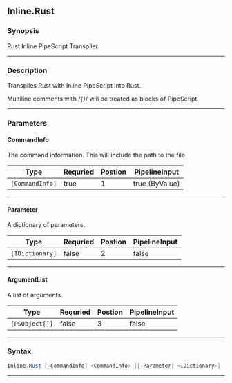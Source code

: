 
Inline.Rust
-----------
### Synopsis
Rust Inline PipeScript Transpiler.

---
### Description

Transpiles Rust with Inline PipeScript into Rust.

Multiline comments with /*{}*/ will be treated as blocks of PipeScript.

---
### Parameters
#### **CommandInfo**

The command information.  This will include the path to the file.



|Type               |Requried|Postion|PipelineInput |
|-------------------|--------|-------|--------------|
|```[CommandInfo]```|true    |1      |true (ByValue)|
---
#### **Parameter**

A dictionary of parameters.



|Type               |Requried|Postion|PipelineInput|
|-------------------|--------|-------|-------------|
|```[IDictionary]```|false   |2      |false        |
---
#### **ArgumentList**

A list of arguments.



|Type              |Requried|Postion|PipelineInput|
|------------------|--------|-------|-------------|
|```[PSObject[]]```|false   |3      |false        |
---
### Syntax
```PowerShell
Inline.Rust [-CommandInfo] <CommandInfo> [[-Parameter] <IDictionary>] [[-ArgumentList] <PSObject[]>] [<CommonParameters>]
```
---



